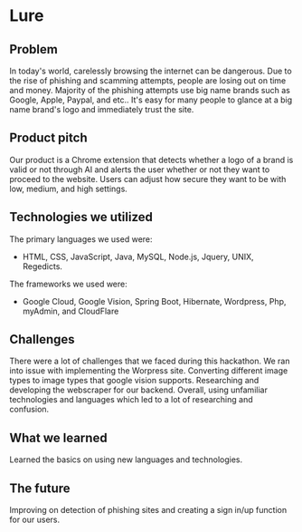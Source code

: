 # Lure

## Problem

In today's world, carelessly browsing the internet can be dangerous. Due to the rise of phishing and scamming attempts, people are losing out on time and money. Majority of the phishing attempts use big name brands such as Google, Apple, Paypal, and etc.. It's easy for many people to glance at a big name brand's logo and immediately trust the site.

## Product pitch

Our product is a Chrome extension that detects whether a logo of a brand is valid or not through AI and alerts the user whether or not they want to proceed to the website. Users can adjust how secure they want to be with low, medium, and high settings.

## Technologies we utilized

The primary languages we used were: 
- HTML, CSS, JavaScript, Java, MySQL, Node.js, Jquery, UNIX, Regedicts. 

The frameworks we used were: 
- Google Cloud, Google Vision, Spring Boot, Hibernate, Wordpress, Php, myAdmin, and CloudFlare

## Challenges

There were a lot of challenges that we faced during this hackathon. We ran into issue with implementing the Worpress site. Converting different image types to image types that google vision supports. Researching and developing the webscraper for our backend. Overall, using unfamiliar technologies and languages which led to a lot of researching and confusion.

## What we learned

Learned the basics on using new languages and technologies. 

## The future

Improving on detection of phishing sites and creating a sign in/up function for our users.




